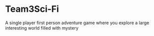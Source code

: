 # Team3Sci-Fi
A single player first person adventure game where you explore a large interesting world filled with mystery
